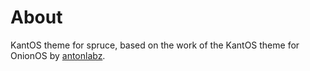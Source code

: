 # About

KantOS theme for spruce, based on the work of the KantOS theme for OnionOS by [antonlabz](https://github.com/antonlabz/KantOS).